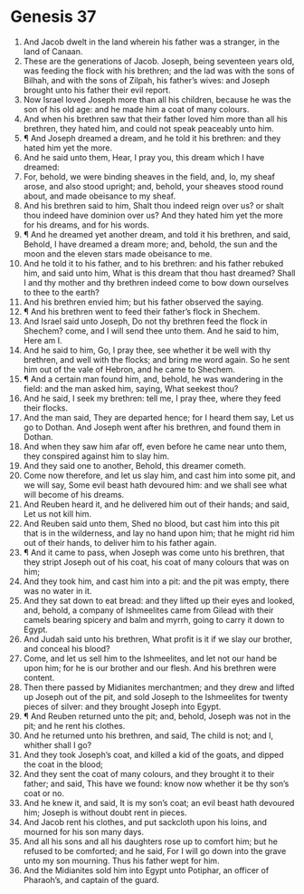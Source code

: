 ﻿# Genesis  37
1. And Jacob dwelt in the land wherein his father was a stranger, in the land of Canaan. 
2. These are the generations of Jacob. Joseph, being seventeen years old, was feeding the flock with his brethren; and the lad was with the sons of Bilhah, and with the sons of Zilpah, his father’s wives: and Joseph brought unto his father their evil report. 
3. Now Israel loved Joseph more than all his children, because he was the son of his old age: and he made him a coat of many colours. 
4. And when his brethren saw that their father loved him more than all his brethren, they hated him, and could not speak peaceably unto him. 
5. ¶ And Joseph dreamed a dream, and he told it his brethren: and they hated him yet the more. 
6. And he said unto them, Hear, I pray you, this dream which I have dreamed: 
7. For, behold, we were binding sheaves in the field, and, lo, my sheaf arose, and also stood upright; and, behold, your sheaves stood round about, and made obeisance to my sheaf. 
8. And his brethren said to him, Shalt thou indeed reign over us? or shalt thou indeed have dominion over us? And they hated him yet the more for his dreams, and for his words. 
9. ¶ And he dreamed yet another dream, and told it his brethren, and said, Behold, I have dreamed a dream more; and, behold, the sun and the moon and the eleven stars made obeisance to me. 
10. And he told it to his father, and to his brethren: and his father rebuked him, and said unto him, What is this dream that thou hast dreamed? Shall I and thy mother and thy brethren indeed come to bow down ourselves to thee to the earth? 
11. And his brethren envied him; but his father observed the saying. 
12. ¶ And his brethren went to feed their father’s flock in Shechem. 
13. And Israel said unto Joseph, Do not thy brethren feed the flock in Shechem? come, and I will send thee unto them. And he said to him, Here am I. 
14. And he said to him, Go, I pray thee, see whether it be well with thy brethren, and well with the flocks; and bring me word again. So he sent him out of the vale of Hebron, and he came to Shechem. 
15. ¶ And a certain man found him, and, behold, he was wandering in the field: and the man asked him, saying, What seekest thou? 
16. And he said, I seek my brethren: tell me, I pray thee, where they feed their flocks. 
17. And the man said, They are departed hence; for I heard them say, Let us go to Dothan. And Joseph went after his brethren, and found them in Dothan. 
18. And when they saw him afar off, even before he came near unto them, they conspired against him to slay him. 
19. And they said one to another, Behold, this dreamer cometh. 
20. Come now therefore, and let us slay him, and cast him into some pit, and we will say, Some evil beast hath devoured him: and we shall see what will become of his dreams. 
21. And Reuben heard it, and he delivered him out of their hands; and said, Let us not kill him. 
22. And Reuben said unto them, Shed no blood, but cast him into this pit that is in the wilderness, and lay no hand upon him; that he might rid him out of their hands, to deliver him to his father again. 
23. ¶ And it came to pass, when Joseph was come unto his brethren, that they stript Joseph out of his coat, his coat of many colours that was on him; 
24. And they took him, and cast him into a pit: and the pit was empty, there was no water in it. 
25. And they sat down to eat bread: and they lifted up their eyes and looked, and, behold, a company of Ishmeelites came from Gilead with their camels bearing spicery and balm and myrrh, going to carry it down to Egypt. 
26. And Judah said unto his brethren, What profit is it if we slay our brother, and conceal his blood? 
27. Come, and let us sell him to the Ishmeelites, and let not our hand be upon him; for he is our brother and our flesh. And his brethren were content. 
28. Then there passed by Midianites merchantmen; and they drew and lifted up Joseph out of the pit, and sold Joseph to the Ishmeelites for twenty pieces of silver: and they brought Joseph into Egypt. 
29. ¶ And Reuben returned unto the pit; and, behold, Joseph was not in the pit; and he rent his clothes. 
30. And he returned unto his brethren, and said, The child is not; and I, whither shall I go? 
31. And they took Joseph’s coat, and killed a kid of the goats, and dipped the coat in the blood; 
32. And they sent the coat of many colours, and they brought it to their father; and said, This have we found: know now whether it be thy son’s coat or no. 
33. And he knew it, and said, It is my son’s coat; an evil beast hath devoured him; Joseph is without doubt rent in pieces. 
34. And Jacob rent his clothes, and put sackcloth upon his loins, and mourned for his son many days. 
35. And all his sons and all his daughters rose up to comfort him; but he refused to be comforted; and he said, For I will go down into the grave unto my son mourning. Thus his father wept for him. 
36. And the Midianites sold him into Egypt unto Potiphar, an officer of Pharaoh’s, and captain of the guard. 
